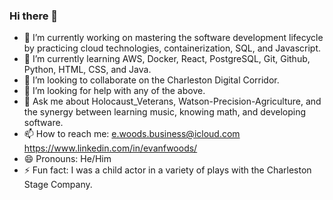 ### Hi there 👋

<!--
**efwoods/efwoods** is a ✨ _special_ ✨ repository because its `README.md` (this file) appears on your GitHub profile.

Here are some ideas to get you started:
-->
- 🔭 I’m currently working on mastering the software development lifecycle by practicing cloud technologies, containerization, SQL, and Javascript. 
- 🌱 I’m currently learning AWS, Docker, React, PostgreSQL, Git, Github, Python, HTML, CSS, and Java.
- 👯 I’m looking to collaborate on the Charleston Digital Corridor.
- 🤔 I’m looking for help with any of the above.
- 💬 Ask me about Holocaust_Veterans, Watson-Precision-Agriculture, and the synergy between learning music, knowing math, and developing software.
- 📫 How to reach me: e.woods.business@icloud.com https://www.linkedin.com/in/evanfwoods/
- 😄 Pronouns: He/Him
- ⚡ Fun fact: I was a child actor in a variety of plays with the Charleston Stage Company.

